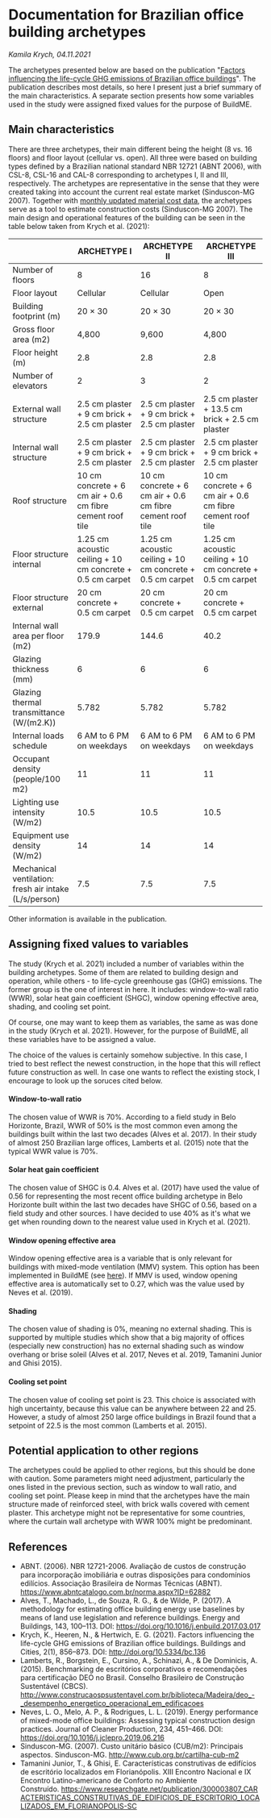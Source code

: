 # Documentation for Brazilian office building archetypes
_Kamila Krych, 04.11.2021_

The archetypes presented below are based on the publication "[Factors influencing the life-cycle GHG emissions of Brazilian office buildings](http://doi.org/10.5334/bc.136)". The publication describes most details, so here I present just a brief summary of the main characteristics. A separate section presents how some variables used in the study were assigned fixed values for the purpose of BuildME. 

## Main characteristics 
There are three archetypes, their main different being the height (8 vs. 16 floors) and floor layout (cellular vs. open). All three were based on building types defined by a Brazilian national standard NBR 12721 (ABNT 2006), with CSL-8, CSL-16 and CAL-8 corresponding to archetypes I, II and III, respectively. The archetypes are representative in the sense that they were created taking into account the current real estate market (Sinduscon-MG 2007). Together with [monthly updated material cost data](http://www.cub.org.br/cub-m2-estadual/BA/), the archetypes serve as a tool to estimate construction costs (Sinduscon-MG 2007).
The main design and operational features of the building can be seen in the table below taken from Krych et al. (2021):

| | ARCHETYPE I | ARCHETYPE II | ARCHETYPE III |
|---------|--------------------------------------------------------------|--------------------------------------------------------------|--------------------------------------------------------------|
| Number of floors                                      | 8                                                            | 16                                                           | 8                                                            |
| Floor layout                                          | Cellular                                                     | Cellular                                                     | Open                                                         |
| Building footprint (m)                                | 20 × 30                                                      | 20 × 30                                                      | 20 × 30                                                      |
| Gross floor area (m2)                                 | 4,800                                                        | 9,600                                                        | 4,800                                                        |
| Floor height (m)                                      | 2.8                                                          | 2.8                                                          | 2.8                                                          |
| Number of elevators                         | 2                                                            | 3                                                            | 2                                                            |
| External wall structure                               | 2.5 cm plaster + 9 cm brick + 2.5 cm plaster                 | 2.5 cm plaster + 9 cm brick + 2.5 cm plaster                 | 2.5 cm plaster + 13.5 cm brick + 2.5 cm plaster              |
| Internal wall structure                               | 2.5 cm plaster  + 9 cm brick  + 2.5 cm plaster               | 2.5 cm plaster  + 9 cm brick  + 2.5 cm plaster               | 2.5 cm plaster  + 9 cm brick  + 2.5 cm plaster               |
| Roof structure                                        | 10 cm concrete  + 6 cm air  + 0.6 cm fibre  cement roof tile | 10 cm concrete  + 6 cm air  + 0.6 cm fibre  cement roof tile | 10 cm concrete  + 6 cm air  + 0.6 cm fibre  cement roof tile |
| Floor structure internal                              | 1.25 cm acoustic ceiling  + 10 cm concrete  + 0.5 cm carpet  | 1.25 cm acoustic ceiling  + 10 cm concrete  + 0.5 cm carpet  | 1.25 cm acoustic ceiling  + 10 cm concrete  + 0.5 cm carpet  |
| Floor structure external                              | 20 cm concrete  + 0.5 cm carpet                              | 20 cm concrete  + 0.5 cm carpet                              | 20 cm concrete  + 0.5 cm carpet                              |
| Internal wall area per floor (m2)   | 179.9                                                        | 144.6                                                        | 40.2                                                         |
| Glazing thickness (mm)                         | 6                                                            | 6                                                            | 6                                                            |
| Glazing thermal transmittance (W/(m2.K))              | 5.782                                                        | 5.782                                                        | 5.782                                                        |
| Internal loads schedule                               | 6 AM to 6 PM on weekdays                                     | 6 AM to 6 PM on weekdays                                     | 6 AM to 6 PM on weekdays                                     |
| Occupant density (people/100 m2)                      | 11                                                           | 11                                                           | 11                                                           |
| Lighting use intensity (W/m2)                         | 10.5                                                         | 10.5                                                         | 10.5                                                         |
| Equipment use density (W/m2)                          | 14                                                           | 14                                                           | 14                                                           |
| Mechanical ventilation: fresh air intake (L/s/person) | 7.5                                                          | 7.5                                                          | 7.5                                                          |

Other information is available in the publication. 



## Assigning fixed values to variables
The study (Krych et al. 2021) included a number of variables within the building archetypes. Some of them are related to building design and operation, while others - to life-cycle greenhouse gas (GHG) emissions. The former group is the one of interest in here. It includes: window-to-wall ratio (WWR), solar heat gain coefficient (SHGC), window opening effective area, shading, and cooling set point. 

Of course, one may want to keep them as variables, the same as was done in the study (Krych et al. 2021). However, for the purpose of BuildME, all these variables have to be assigned a value. 

The choice of the values is certainly somehow subjective. In this case, I tried to best reflect the newest construction, in the hope that this will reflect future construction as well. In case one wants to reflect the existing stock, I encourage to look up the soruces cited below.

#### Window-to-wall ratio
The chosen value of WWR is 70%. According to a field study in Belo Horizonte, Brazil, WWR of 50% is the most common even among the buildings built within the last two decades (Alves et al. 2017). In their study of almost 250 Brazilian large offices, Lamberts et al. (2015) note that the typical WWR value is 70%. 
####  Solar heat gain coefficient
The chosen value of SHGC is 0.4. Alves et al. (2017) have used the value of 0.56 for representing the most recent office building archetype in Belo Horizonte built within the last two decades have SHGC of 0.56, based on a field study and other sources. I have decided to use 40% as it's what we get when rounding down to the nearest value used in Krych et al. (2021).
####  Window opening effective area
Window opening effective area is a variable that is only relevant for buildings with mixed-mode ventilation (MMV) system. This option has been implemented in BuildME (see [here](https://github.com/nheeren/BuildME/issues/14)). If MMV is used, window opening effective area is automatically set to 0.27, which was the value used by Neves et al. (2019). 
####  Shading
The chosen value of shading is 0%, meaning no external shading. This is supported by multiple studies which show that a big majority of offices (especially new construction) has no external shading such as window overhang or brise soleil (Alves et al. 2017, Neves et al. 2019, Tamanini Junior and Ghisi 2015).

####  Cooling set point
The chosen value of cooling set point is 23. This choice is associated with high uncertainty, because this value can be anywhere between 22 and 25. However, a study of almost 250 large office buildings in Brazil found that a setpoint of 22.5 is the most common (Lamberts et al. 2015).

## Potential application to other regions
The archetypes could be applied to other regions, but this should be done with caution. Some parameters might need adjustment, particularly the ones listed in the previous section, such as window to wall ratio, and cooling set point. Please keep in mind that the archetypes have the main structure made of reinforced steel, with brick walls covered with cement plaster. This archetype might not be representative for some countries, where the curtain wall archetype with WWR 100% might be predominant.

## References
- ABNT. (2006). NBR 12721-2006. Avaliação de custos de construção para incorporação imobiliária e outras disposições para condomínios edilícios. Associação Brasileira de Normas Técnicas (ABNT). https://www.abntcatalogo.com.br/norma.aspx?ID=62882  
- Alves, T., Machado, L., de Souza, R. G., & de Wilde, P. (2017). A methodology for estimating office building energy use baselines by means of land use legislation and reference buildings. Energy and Buildings, 143, 100–113. DOI: https://doi.org/10.1016/j.enbuild.2017.03.017  
- Krych, K., Heeren, N., & Hertwich, E. G. (2021). Factors influencing the life-cycle GHG emissions of Brazilian office buildings. Buildings and Cities, 2(1), 856–873. DOI: http://doi.org/10.5334/bc.136 
- Lamberts, R., Borgstein, E., Cursino, A., Schinazi, A., & De Dominicis, A. (2015). Benchmarking de escritórios corporativos e recomendações para certificação DEO no Brasil. Conselho Brasileiro de Construção Sustentável (CBCS). http://www.construcaospsustentavel.com.br/biblioteca/Madeira/deo_-_desempenho_energetico_operacional_em_edificacoes  
- Neves, L. O., Melo, A. P., & Rodrigues, L. L. (2019). Energy performance of mixed-mode office buildings: Assessing typical construction design practices. Journal of Cleaner Production, 234, 451–466. DOI: https://doi.org/10.1016/j.jclepro.2019.06.216
- Sinduscon-MG. (2007). Custo unitário básico (CUB/m2): Principais aspectos. Sinduscon-MG. http://www.cub.org.br/cartilha-cub-m2  
- Tamanini Junior, T., & Ghisi, E. Características construtivas de edifícios de escritório localizados em Florianópolis. XIII Encontro Nacional e IX Encontro Latino-americano de Conforto no Ambiente Construído.&nbsp;https://www.researchgate.net/publication/300003807_CARACTERISTICAS_CONSTRUTIVAS_DE_EDIFICIOS_DE_ESCRITORIO_LOCALIZADOS_EM_FLORIANOPOLIS-SC


